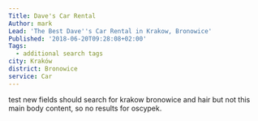 ```yaml
---
Title: Dave's Car Rental
Author: mark
Lead: 'The Best Dave''s Car Rental in Krakow, Bronowice'
Published: '2018-06-20T09:28:08+02:00'
Tags:
  - additional search tags
city: Kraków
district: Bronowice
service: Car
---
```

test new fields should search for krakow bronowice and hair but not this main body content, so no results for oscypek.
